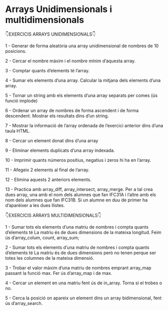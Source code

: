 # Arrays Unidimensionals i multidimensionals

👇EXERCICIS ARRAYS UNIDIMENSIONALS👇

1 - Generar de forma aleatòria una array unidimensional de nombres de 10 posicions.

2 - Cercar el nombre màxim i el nombre mínim d’aquesta array. 

3 - Comptar quants d’elements té l’array.

4 - Sumar els elements d’una array. Calcular la mitjana dels elements d’una array.

5 - Tornar un string amb els elements d’una array separats per comes (ús funció implode)

6 - Ordenar un array de nombres de forma ascendent i de forma descendent. Mostrar els resultats dins d’un string.

7 - Mostrar la informació de l’array ordenada de l’exercici anterior dins d’una taula HTML.

8 - Cercar un element donat dins d’una array 

9 - Eliminar elements duplicats d’una array indexada.

10 - Imprimir quants números positius, negatius i zeros hi ha en l’array.

11 - Afegeix 2 elements al final de l’array.

12 - Elimina aquests 2 anteriors elements.

13 - Practica amb array_diff, array_intersect, array_merge. Per a tal crea dues array, una amb el nom dels alumnes que fan IFC31A i l’altre amb els nom dels alumnes que fan IFC31B. Si un alumne en duu de primer ha d’aparèixer a les dues llistes. 


👇EXERCICIS ARRAYS MULTIDIMENSIONALS👇

1 - Sumar tots els elements d’una matriu de nombres i compta quants d’elements té
La matriu és de dues dimensions de la mateixa longitud.
Feim ús d’array_colum, count, array_sum;

2 - Sumar tots els elements d’una matriu de nombres i compta quants d’elements té
La matriu és de dues dimensions però no tenen perque ser totes les columnes de la mateixa dimensió.

3 - Trobar el valor màxim d’una matriu de nombres emprant array_map passant la funció max. Fer ús d’array_map i de max.

4 - Cercar un element en una matriu fent ús de in_array. Torna si el trobes o no. 

5 - Cerca la posició on apareix un element dins un array bidimensional, fent ús d’array_search.
